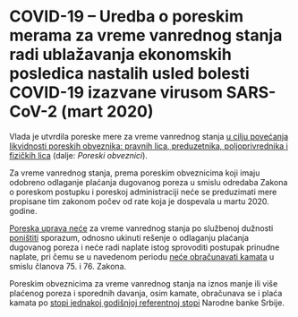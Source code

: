 # COVID-19 – Uredba o poreskim merama za vreme vanrednog stanja radi ublažavanja ekonomskih posledica nastalih usled bolesti COVID-19 izazvane virusom SARS-CoV-2 (mart 2020)

Vlada je utvrdila poreske mere za vreme vanrednog stanja <u>u cilju povećanja likvidnosti poreskih obveznika: pravnih lica, preduzetnika, poljoprivrednika i fizičkih lica</u> (dalje: *Poreski obveznici*).

Za vreme vanrednog stanja, prema poreskim obveznicima koji imaju odobreno odlaganje plaćanja dugovanog poreza u smislu odredaba Zakona o poreskom postupku i poreskoj administraciji neće se preduzimati mere propisane tim zakonom počev od rate koja je dospevala u martu 2020. godine.

<u>Poreska uprava neće</u> za vreme vanrednog stanja po službenoj dužnosti <u>poništiti</u> sporazum, odnosno ukinuti rešenje o odlaganju plaćanja dugovanog poreza i neće radi naplate istog sprovoditi postupak prinudne naplate, pri čemu se u navedenom periodu <u>neće obračunavati kamata</u> u smislu članova 75. i 76. Zakona.

Poreskim obveznicima za vreme vanrednog stanja na iznos manje ili više plaćenog poreza i sporednih davanja, osim kamate, obračunava se i plaća kamata po <u>stopi jednakoj godišnjoj referentnoj stopi</u> Narodne banke Srbije.

